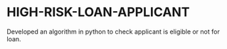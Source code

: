 # HIGH-RISK-LOAN-APPLICANT
Developed an algorithm in python to check applicant is eligible or not for loan.
